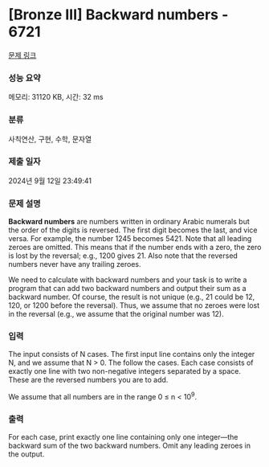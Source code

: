# [Bronze III] Backward numbers - 6721 

[문제 링크](https://www.acmicpc.net/problem/6721) 

### 성능 요약

메모리: 31120 KB, 시간: 32 ms

### 분류

사칙연산, 구현, 수학, 문자열

### 제출 일자

2024년 9월 12일 23:49:41

### 문제 설명

<p><strong>Backward numbers</strong> are numbers written in ordinary Arabic numerals but the order of the digits is reversed. The first digit becomes the last, and vice versa. For example, the number 1245 becomes 5421. Note that all leading zeroes are omitted. This means that if the number ends with a zero, the zero is lost by the reversal; e.g., 1200 gives 21. Also note that the reversed numbers never have any trailing zeroes.</p>

<p>We need to calculate with backward numbers and your task is to write a program that can add two backward numbers and output their sum as a backward number. Of course, the result is not unique (e.g., 21 could be 12, 120, or 1200 before the reversal). Thus, we assume that no zeroes were lost in the reversal (e.g., we assume that the original number was 12).</p>

### 입력 

 <p>The input consists of N cases. The first input line contains only the integer N, and we assume that N > 0. The follow the cases. Each case consists of exactly one line with two non-negative integers separated by a space. These are the reversed numbers you are to add.</p>

<p>We assume that all numbers are in the range 0 ≤ n < 10<sup>9</sup>.</p>

### 출력 

 <p>For each case, print exactly one line containing only one integer—the backward sum of the two backward numbers. Omit any leading zeroes in the output.</p>

